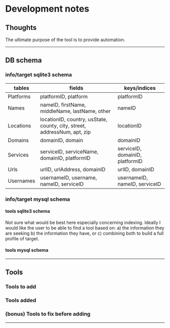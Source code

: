 # Development notes

## Thoughts

The ultimate purpose of the tool is to provide automation.

----------------

## DB schema

### info/target sqlite3 schema

tables|fields|keys/indices
---|---|---
Platforms | platformID, platform | platformID
Names | nameID, firstName, middleName, lastName, other | nameID
Locations | locationID, country, usState, county, city, street, addressNum, apt, zip | locationID
Domains | domainID, domain | domainID
Services | serviceID, serviceName, domainID, platformID | serviceID, domainID, platformID
Urls | urlID, urlAddress, domainID | urlID, domainID
Usernames | usernameID, username, nameID, serviceID | usernameID, nameID, serviceID

### info/target mysql schema

#### tools sqlite3 schema

Not sure what would be best here especially concerning indexing.
Ideally I would like the user to be able to find a tool based on:
    a) the information they are seeking
    b) the information they have, or
    c) combining both to build a full profile of target.

#### tools mysql schema

----------------

## Tools

### Tools to add

### Tools added

### (bonus) Tools to fix before adding

----------------
